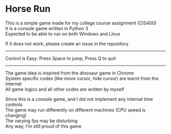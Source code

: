 # Horse Run

This is a simple game made for my college course assignment (CIS400)  
It is a console game written in Python 3  
Expected to be able to run on both Windows and Linux  

If it does not work, please create an issue in the repository  

------

Control is Easy: Press Space to jump, Press Q to quit

------

The game idea is inspired from the dinosaur game in Chrome  
System specific codes (like move cursor, hide cursor) are learnt from the Internet  
All game logics and all other codes are written by myself  

Since this is a console game, and I did not implement any internal time controls  
The game may run differently on different machines (CPU speed is changing)  
The varying fps may be disturbing  
Any way, I'm still proud of this game  